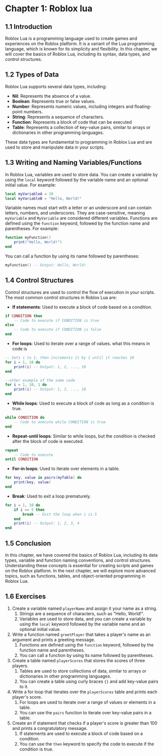 # Chapter 1: Roblox lua

## 1.1 Introduction
Roblox Lua is a programming language used to create games and experiences on the Roblox platform. It is a variant of the Lua programming language, which is known for its simplicity and flexibility. In this chapter, we will cover the basics of Roblox Lua, including its syntax, data types, and control structures.

## 1.2 Types of Data
Roblox Lua supports several data types, including:
- **Nil**: Represents the absence of a value.
- **Boolean**: Represents true or false values.
- **Number**: Represents numeric values, including integers and floating-point numbers.
- **String**: Represents a sequence of characters.
- **Function**: Represents a block of code that can be executed
- **Table**: Represents a collection of key-value pairs, similar to arrays or dictionaries in other programming languages.

These data types are fundamental to programming in Roblox Lua and are used to store and manipulate data in your scripts.

## 1.3 Writing and Naming Variables/Functions
In Roblox Lua, variables are used to store data. You can create a variable by using the `local` keyword followed by the variable name and an optional initial value. For example:
```lua
local myVariableA = 10
local myVariableB = "Hello, World!"
```
Variable names must start with a letter or an underscore and can contain letters, numbers, and underscores. They are case-sensitive, meaning `myVariable` and `MyVariable` are considered different variables.
Functions are defined using the `function` keyword, followed by the function name and parentheses. For example:
```lua
function myFunction()
    print("Hello, World!")
end
```
You can call a function by using its name followed by parentheses:
```lua
myFunction() -- Output: Hello, World!
```

## 1.4 Control Structures
Control structures are used to control the flow of execution in your scripts. The most common control structures in Roblox Lua are:
- **If statements**: Used to execute a block of code based on a condition.
```lua
if CONDITION then
    -- Code to execute if CONDITION is true
else
    -- Code to execute if CONDITION is false
end
```
- **For loops**: Used to iterate over a range of values.
what this means in code is
```lua
-- Sets i to 1, then increments it by 1 until it reaches 10
for i = 1, 10 do
    print(i) -- Output: 1, 2, ..., 10
end

--other example of the same code
for i = 1, 10, 1 do
    print(i) -- Output: 1, 2, ..., 10
end
```
- **While loops**: Used to execute a block of code as long as a condition is true.
```lua
while CONDITION do
    -- Code to execute while CONDITION is true
end
```
- **Repeat-until loops**: Similar to while loops, but the condition is checked after the block of code is executed.
```lua
repeat
    -- Code to execute
until CONDITION
```
- **For-in loops**: Used to iterate over elements in a table.
```lua
for key, value in pairs(myTable) do
    print(key, value)
end
```
- **Break**: Used to exit a loop prematurely.
```lua
for i = 1, 10 do
    if i == 5 then
        break -- Exit the loop when i is 5
    end
    print(i) -- Output: 1, 2, 3, 4
end
```

## 1.5 Conclusion
In this chapter, we have covered the basics of Roblox Lua, including its data types, variable and function naming conventions, and control structures. Understanding these concepts is essential for creating scripts and games on the Roblox platform. In the next chapter, we will explore more advanced topics, such as functions, tables, and object-oriented programming in Roblox Lua.
## 1.6 Exercises
1. Create a variable named `playerName` and assign it your name as a string.
   1. Strings are a sequence of characters, such as "Hello, World!".
   2. Variables are used to store data, and you can create a variable by using the `local` keyword followed by the variable name and an optional initial value.
2. Write a function named `greetPlayer` that takes a player's name as an argument and prints a greeting message.
   1. Functions are defined using the `function` keyword, followed by the function name and parentheses.
   2. You can call a function by using its name followed by parentheses.
3. Create a table named `playerScores` that stores the scores of three players.
   1. Tables are used to store collections of data, similar to arrays or dictionaries in other programming languages.
   2. You can create a table using curly braces `{}` and add key-value pairs to it.
4. Write a for loop that iterates over the `playerScores` table and prints each player's score.
   1. For loops are used to iterate over a range of values or elements in a table.
   2. You can use the `pairs` function to iterate over key-value pairs in a table.
5. Create an if statement that checks if a player's score is greater than 100 and prints a congratulatory message.
   1. If statements are used to execute a block of code based on a condition.
   2. You can use the `then` keyword to specify the code to execute if the condition is true.